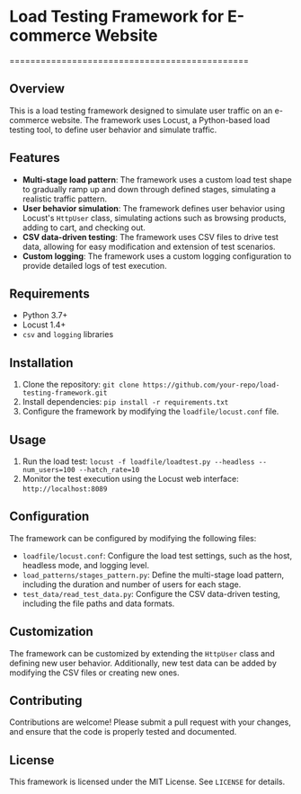 # Load Testing Framework for E-commerce Website
==============================================

## Overview

This is a load testing framework designed to simulate user traffic on an e-commerce website. The framework uses Locust, a Python-based load testing tool, to define user behavior and simulate traffic.

## Features

*   **Multi-stage load pattern**: The framework uses a custom load test shape to gradually ramp up and down through defined stages, simulating a realistic traffic pattern.
*   **User behavior simulation**: The framework defines user behavior using Locust's `HttpUser` class, simulating actions such as browsing products, adding to cart, and checking out.
*   **CSV data-driven testing**: The framework uses CSV files to drive test data, allowing for easy modification and extension of test scenarios.
*   **Custom logging**: The framework uses a custom logging configuration to provide detailed logs of test execution.

## Requirements

*   Python 3.7+
*   Locust 1.4+
*   `csv` and `logging` libraries

## Installation

1.  Clone the repository: `git clone https://github.com/your-repo/load-testing-framework.git`
2.  Install dependencies: `pip install -r requirements.txt`
3.  Configure the framework by modifying the `loadfile/locust.conf` file.

## Usage

1.  Run the load test: `locust -f loadfile/loadtest.py --headless --num_users=100 --hatch_rate=10`
2.  Monitor the test execution using the Locust web interface: `http://localhost:8089`

## Configuration

The framework can be configured by modifying the following files:

*   `loadfile/locust.conf`: Configure the load test settings, such as the host, headless mode, and logging level.
*   `load_patterns/stages_pattern.py`: Define the multi-stage load pattern, including the duration and number of users for each stage.
*   `test_data/read_test_data.py`: Configure the CSV data-driven testing, including the file paths and data formats.

## Customization

The framework can be customized by extending the `HttpUser` class and defining new user behavior. Additionally, new test data can be added by modifying the CSV files or creating new ones.

## Contributing

Contributions are welcome! Please submit a pull request with your changes, and ensure that the code is properly tested and documented.

## License

This framework is licensed under the MIT License. See `LICENSE` for details.
